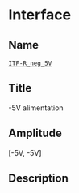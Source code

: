 # Interface

## Name
[`ITF-R_neg_5V`]()

## Title
-5V alimentation

## Amplitude
[-5V, -5V]

## Description


